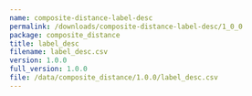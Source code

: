 ```yaml
---
name: composite-distance-label-desc
permalink: /downloads/composite-distance-label-desc/1_0_0
package: composite_distance
title: label_desc
filename: label_desc.csv
version: 1.0.0
full_version: 1.0.0
file: /data/composite_distance/1.0.0/label_desc.csv
---
```

